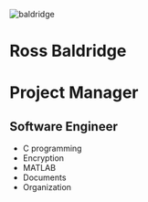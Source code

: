 ![baldridge](https://cipherdrive.github.io/rossb_headshot1.png)

# Ross Baldridge
# Project Manager
## Software Engineer
- C programming
- Encryption
- MATLAB
- Documents
- Organization
